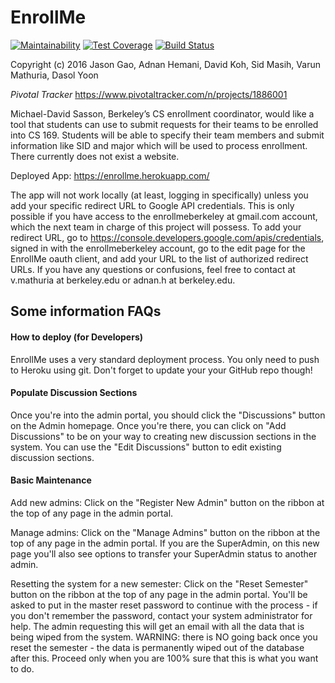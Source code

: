 
# EnrollMe

[![Maintainability](https://api.codeclimate.com/v1/badges/83a3897f352fa9401cfb/maintainability)](https://codeclimate.com/github/msun908/enrollme/maintainability)
[![Test Coverage](https://api.codeclimate.com/v1/badges/83a3897f352fa9401cfb/test_coverage)](https://codeclimate.com/github/msun908/enrollme/test_coverage)
[![Build Status](https://travis-ci.org/adnanhemani/enrollme.svg?branch=master)](https://travis-ci.org/adnanhemani/enrollme)


Copyright (c) 2016 Jason Gao, Adnan Hemani, David Koh, Sid Masih, Varun Mathuria, Dasol Yoon

*Pivotal Tracker* https://www.pivotaltracker.com/n/projects/1886001

Michael-David Sasson, Berkeley’s CS enrollment coordinator, would like a tool that students can use to submit requests for their teams to be enrolled into CS 169. Students will be able to specify their team members and submit information like SID and major which will be used to process enrollment. There currently does not exist a website.

Deployed App: https://enrollme.herokuapp.com/

The app will not work locally (at least, logging in specifically) unless you add your specific redirect URL to Google API credentials. This is only possible if you have access to the enrollmeberkeley at gmail.com account, which the next team in charge of this project will possess. To add your redirect URL, go to https://console.developers.google.com/apis/credentials, signed in with the enrollmeberkeley account, go to the edit page for the EnrollMe oauth client, and add your URL to the list of authorized redirect URLs. If you have any questions or confusions, feel free to contact at v.mathuria at berkeley.edu or adnan.h at berkeley.edu.

## Some information FAQs

#### How to deploy (for Developers)

EnrollMe uses a very standard deployment process. You only need to push to Heroku using git. Don't forget to update your your GitHub repo though!

#### Populate Discussion Sections

Once you're into the admin portal, you should click the "Discussions" button on the Admin homepage. Once you're there, you can click on "Add Discussions" to be on your way to creating new discussion sections in the system. You can use the "Edit Discussions" button to edit existing discussion sections.

#### Basic Maintenance

Add new admins: Click on the "Register New Admin" button on the ribbon at the top of any page in the admin portal.

Manage admins: Click on the "Manage Admins" button on the ribbon at the top of any page in the admin portal. If you are the SuperAdmin, on this new page you'll also see options to transfer your SuperAdmin status to another admin.

Resetting the system for a new semester: Click on the "Reset Semester" button on the ribbon at the top of any page in the admin portal. You'll be asked to put in the master reset password to continue with the process - if you don't remember the password, contact your system administrator for help. The admin requesting this will get an email with all the data that is being wiped from the system. WARNING: there is NO going back once you reset the semester - the data is permanently wiped out of the database after this. Proceed only when you are 100% sure that this is what you want to do.
